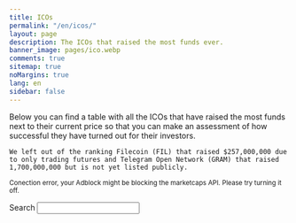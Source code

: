 ```yaml
---
title: ICOs
permalink: "/en/icos/"
layout: page
description: The ICOs that raised the most funds ever.
banner_image: pages/ico.webp
comments: true
sitemap: true
noMargins: true
lang: en
sidebar: false
---
```


<div class="entry-header"></div>
<div class="entry-content">
    Below you can find a table with all the ICOs that have raised the most funds next to their current price so that you can make an assessment of how successful they have turned out for their investors.

    We left out of the ranking Filecoin (FIL) that raised $257,000,000 due to only trading futures and Telegram Open Network (GRAM) that raised 1,700,000,000 but is not yet listed publicly.
</div>

<small class="error api-error">Conection error, your Adblock might be blocking the marketcaps API. Please try turning it off.</small>
<div class="marketcaps-table-top">
    <div class="marketcaps-table-filter">
        <label>
            Search
            <input type="search" id="marketcaps-filter-input">
        </label>
    </div>
</div>

<table id="marketcaps-table" class="display" width="100%"></table>

<script type="text/javascript" src="{{ site.baseurl }}/js/jquery.js?{{site.time | date: '%s%N'}}"></script>

<script type="text/javascript" src="https://cdn.datatables.net/v/dt/dt-1.10.16/datatables.min.js"></script>
<script type="text/javascript" src="https://cdn.datatables.net/plug-ins/1.10.16/api/processing().js"></script>
<script type="text/javascript" src="https://cdn.datatables.net/responsive/2.2.1/js/dataTables.responsive.min.js"></script>

<script>
    const coins = {{ site.data.coins | jsonify }};
    const icos = {{ site.data.icos | jsonify }};
</script>

<script type="text/javascript" src="{{ site.baseurl }}/js/lang.js?{{site.time | date: '%s%N'}}"></script>
<script type="text/javascript" src="{{ site.baseurl }}/js/icos.js?{{site.time | date: '%s%N'}}"></script>
